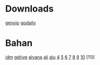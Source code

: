 # Downloads

[genyio](https://cloud.geny.io/)
[godaily](https://cdn.apkflash.net/com.godaily.app/Go%20Daily_1.5.0_apkcombo.com.apk?ecp=Y29tLmdvZGFpbHkuYXBwLzEuNS4wLzU0LjMwYmY5MGQzNjFlYjRhZTdjYjcwNDYwN2E2YzBjYTUwY2VlNjA2OTUuYXBr&iat=1694151993&sig=8c7698f2cf794de71c15c9ed3cfc2147&size=30110027&from=cf&version=latest&lang=id&fp=37fc37e464e8d7d3772d57c8ac9d7713&ip=139.0.111.59)
# Bahan
[idm](https://www.internetdownloadmanager.com/download.html)
[gdrive](https://www.drive.google.com)
[alyana](https://avtub.stream/video/103455/alyana-yangg-desah-keenakan-ngentot-di-pagi-hari.html)
[ali](https://avtub.stream/video/66097/video-bokep-alyana-ml-lingerie-hitam.html)
[alu](https://doods.pro/e/daizrakon0oldwwd396ovkveau816pnu)
[4]([https://doods.pro/d/yrq29pkms84s](https://cdn.apkflash.net/org.telegram.messenger/Telegram_10.0.5_apkcombo.com.apk?ecp=b3JnLnRlbGVncmFtLm1lc3Nlbmdlci8xMC4wLjUvMzgwNDkuYjg5YmI3NTI4ZTI5ODlhZDYxMzZiMTM0MzAwM2VkZWJiYmIzMzUxNC5hcGs%3D&iat=1694097786&sig=c569b061621bcfdb7b736f8093b084de&size=72499756&from=cf&version=latest&lang=en&fp=682d3d010c621253851247b9d8d03a12&ip=139.194.103.5))
[5](https://cdn.apkflash.net/org.telegram.messenger/Telegram_10.0.5_apkcombo.com.apk?ecp=b3JnLnRlbGVncmFtLm1lc3Nlbmdlci8xMC4wLjUvMzgwNDkuYjg5YmI3NTI4ZTI5ODlhZDYxMzZiMTM0MzAwM2VkZWJiYmIzMzUxNC5hcGs%3D&iat=1694097786&sig=c569b061621bcfdb7b736f8093b084de&size=72499756&from=cf&version=latest&lang=en&fp=682d3d010c621253851247b9d8d03a12&ip=139.194.103.5)
[6](https://dooood.com/d/v5ey1r9tcqxl7lxsmgrxg92lbtawoz3)
[7](https://dooood.com/d/pzcl2bbueui7kf651dl1uhh2kdwplkj)
[8](https://dooood.com/d/bfk49b7h9m1d8ppfxz7l09b1tlvgtlw)
[9](https://dooood.com/d/or3ze33q4knkrzy2yv5kw0qfv59kyf7)
[10](https://dooood.com/d/kl3wr2v6hzx5rd2bwpzdoebz61ldys9)
[11](
